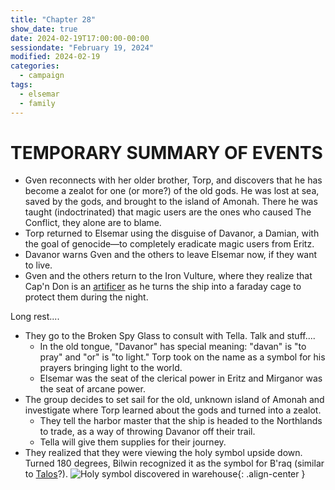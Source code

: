 ```yaml
---
title: "Chapter 28"
show_date: true
date: 2024-02-19T17:00:00-00:00
sessiondate: "February 19, 2024"
modified: 2024-02-19
categories:
  - campaign
tags:
  - elsemar
  - family
---
```


# TEMPORARY SUMMARY OF EVENTS

* Gven reconnects with her older brother, Torp, and discovers that he has become a zealot
  for one (or more?) of the old gods. He was lost at sea, saved by the gods, and brought
  to the island of Amonah. There he was taught (indoctrinated) that magic users are the
  ones who caused The Conflict, they alone are to blame.
* Torp returned to Elsemar using the disguise of Davanor, a Damian, with the goal of
  genocide—to completely eradicate magic users from Eritz.
* Davanor warns Gven and the others to leave Elsemar now, if they want to live.
* Gven and the others return to the Iron Vulture, where they realize that Cap'n Don is
  an [artificer](http://dnd5e.wikidot.com/artificer) as he turns the ship into a faraday
  cage to protect them during the night.

Long rest....

* They go to the Broken Spy Glass to consult with Tella. Talk and stuff....
  * In the old tongue, "Davanor" has special meaning: "davan" is "to pray" and "or" is "to light."
    Torp took on the name as a symbol for his prayers bringing light to the world.
  * Elsemar was the seat of the clerical power in Eritz and Mirganor was the seat of arcane power.
* The group decides to set sail for the old, unknown island of Amonah and investigate
  where Torp learned about the gods and turned into a zealot.
  * They tell the harbor master that the ship is headed to the Northlands to trade, as a way
    of throwing Davanor off their trail.
  * Tella will give them supplies for their journey.
* They realized that they were viewing the holy symbol upside down. Turned 180 degrees,
  Bilwin recognized it as the symbol for B'raq (similar to [Talos](https://forgottenrealms.fandom.com/wiki/Talos)?).
![Holy symbol discovered in warehouse](/dnd/assets/images/ch28-holy-symbol-Braq.png){: .align-center }

<!-- em dash: — | kebyoard shortcut = Option + Shift + Dash (-) -->
<!-- https://oatcookies.neocities.org/dndmoney to convert copper, silver, gold, and more into CP -->
<!--
    Lists of spells for the classes:
    - Cleric spells: https://www.dndbeyond.com/spells/class/cleric 
    - Druid spells: https://www.dndbeyond.com/spells/class/druid
    - Sorcerer spells: https://www.dndbeyond.com/spells/class/sorcerer
    Monsters: https://www.dndbeyond.com/monsters
-->
